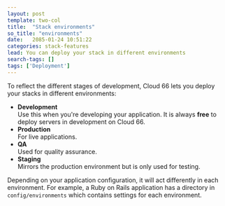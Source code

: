 ```yaml
---
layout: post
template: two-col
title:  "Stack environments"
so_title: "environments"
date:   2085-01-24 10:51:22
categories: stack-features
lead: You can deploy your stack in different environments
search-tags: []
tags: ['Deployment']
---
```


To reflect the different stages of development, Cloud 66 lets you deploy your stacks in different environments:

* **Development**<br/>
Use this when you're developing your application. It is always <b>free</b> to deploy servers in development on Cloud 66.
* **Production**<br/>
For live applications.
* **QA**<br/>
Used for quality assurance.
* **Staging**<br/>
Mirrors the production environment but is only used for testing.

Depending on your application configuration, it will act differently in each environment. For example, a Ruby on Rails application
has a directory in `config/environments` which contains settings for each environment.